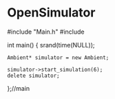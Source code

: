 # OpenSimulator

#include "Main.h"
#include <iostream>

int main() {
	srand(time(NULL));

	Ambient* simulator = new Ambient;
  
	simulator->start_simulation(6);
	delete simulator;
	

};//main
